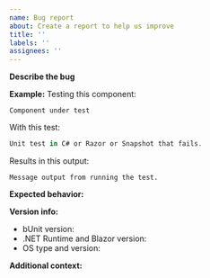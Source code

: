 ```yaml
---
name: Bug report
about: Create a report to help us improve
title: ''
labels: ''
assignees: ''
---
```


<!-- **NOTE:** Remove any parts of the template you do not need and
replace the default text in each section with your own, including this. -->

**Describe the bug**

<!-- A clear and concise description of the bug. This include a list of reproduction steps. -->

**Example:**
Testing this component:

```cshtml
Component under test
```

With this test:

```csharp
Unit test in C# or Razor or Snapshot that fails.
```

Results in this output:

```text
Message output from running the test.
```

**Expected behavior:**

<!-- A clear and concise description of what you expected to happen. -->

**Version info:**

 - bUnit version: 
 - .NET Runtime and Blazor version:
 - OS type and version:

**Additional context:**

<!-- Add any other context about the problem here. -->
